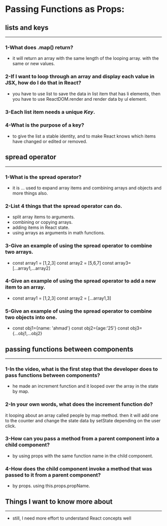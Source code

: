# Passing Functions as Props:

## lists and keys

---

### **1-What does .map() return?**

- it will return an array with the same length of the looping array. with the same or new values.

### **2-If I want to loop through an array and display each value in JSX, how do I do that in React?**

- you have to use list to save the data in list item that has li elements, then you have to use ReactDOM.render and render data by ul element.

### **3-Each list item needs a unique _***Key***_.**

### **4-What is the purpose of a key?**

- to give the list a stable identity, and to make React knows which items have changed or edited or removed.

## spread operator

---

### **1-What is the spread operator?**

- it is ... used to expand array items and combining arrays and objects and more things also.

### **2-List 4 things that the spread operator can do.**

- split array items to arguments. 
- combining or copying arrays. 
- adding items in React state. 
- using arrays as arguments in math functions.

### **3-Give an example of using the spread operator to combine two arrays.** 

- const array1 = [1,2,3] const array2 = [5,6,7]   const array3=[...array1,...array2]

### **4-Give an example of using the spread operator to add a new item to an array.**

- const array1 = [1,2,3] const array2 = [...array1,3]

### **5-Give an example of using the spread operator to combine two objects into one.**

- const obj1={name: 'ahmad'} const obj2={age:'25'}   const obj3={...obj1,...obj2}

## passing functions between components

---

### **1-In the video, what is the first step that the developer does to pass functions between components?**

- he made an increment function and it looped over the array in the state by map. 

### **2-In your own words, what does the increment function do?**

it looping about an array called people by map method.
then it will add one to the counter and change the state data by setState depending on the user click. 

### **3-How can you pass a method from a parent component into a child component?**

- by using props with the same function name in the child component. 

### **4-How does the child component invoke a method that was passed to it from a parent component?**

- by props. using this.props.propName.

## **Things I want to know more about**

---

- still, I need more effort to understand React concepts well
